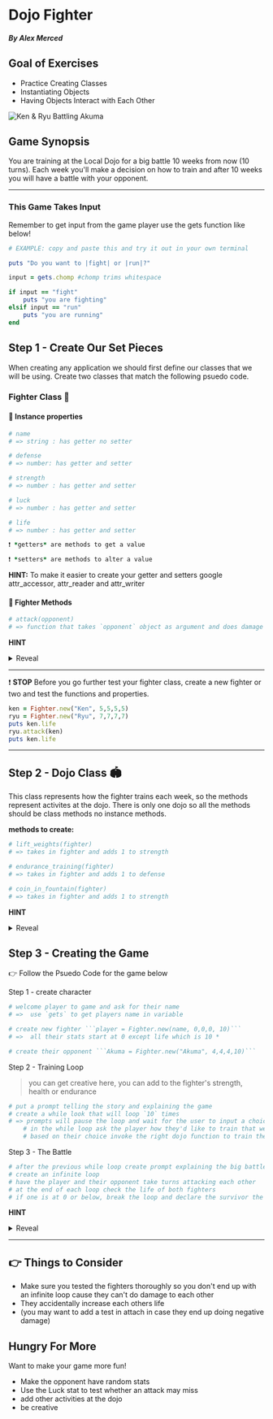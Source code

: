 # Dojo Fighter

##### By Alex Merced

## Goal of Exercises

- Practice Creating Classes 
- Instantiating Objects
- Having Objects Interact with Each Other

![Ken & Ryu Battling Akuma](https://pm1.narvii.com/7071/2f1fb115fece57861eaadf639a7baa28e44d9f9fr1-1024-682v2_uhq.jpg)

## Game Synopsis

You are training at the Local Dojo for a big battle 10 weeks from now (10 turns). Each week you'll make a decision on how to train and after 10 weeks you will have a battle with your opponent.

*** 

### This Game Takes Input

Remember to get input from the game player use the gets function like below!

```ruby
# EXAMPLE: copy and paste this and try it out in your own terminal

puts "Do you want to |fight| or |run|?"

input = gets.chomp #chomp trims whitespace

if input == "fight"
    puts "you are fighting"
elsif input == "run"
    puts "you are running"
end
```

## Step 1 - Create Our Set Pieces

When creating any application we should first define our classes that we will be using. Create two classes that match the following psuedo code.

### Fighter Class 🤼

#### 🍬 Instance properties

```ruby
# name
# => string : has getter no setter

# defense
# => number: has getter and setter

# strength
# => number : has getter and setter

# luck
# => number : has getter and setter

# life
# => number : has getter and setter

❗ *getters* are methods to get a value

❗ *setters* are methods to alter a value
```

**HINT:** To make it easier to create your getter and setters google attr_accessor, attr_reader and attr_writer

#### 🍬 Fighter Methods  

```ruby
# attack(opponent)
# => function that takes `opponent` object as argument and does damage equal to strength

```

**HINT**

<details>
<summary>
Reveal
</summary>
<p>

```ruby
    def attack(opp)
        damage = @strength - opp.defense
        if damage <= 0
            puts "#{name} could not do damage to #{opp.name}"
        else
            opp.life = opp.life - damage
            puts "#{opp.name} took #{damage} now has #{opp.life} life left"
        end
    end
```
</p>
</details>

*** 

❗ **STOP** Before you go further test your fighter class, create a new fighter or two and test the functions and properties.

```ruby
ken = Fighter.new("Ken", 5,5,5,5)
ryu = Fighter.new("Ryu", 7,7,7,7)
puts ken.life
ryu.attack(ken)
puts ken.life
```

*** 

## Step 2 - Dojo Class 🏟️

This class represents how the fighter trains each week, so the methods represent activites at the dojo. There is only one dojo so all the methods should be class methods no instance methods.

**methods to create:**

```ruby
# lift_weights(fighter)
# => takes in fighter and adds 1 to strength

# endurance_training(fighter)
# => takes in fighter and adds 1 to defense

# coin_in_fountain(fighter)
# => takes in fighter and adds 1 to strength
```

**HINT**

<details>
<summary>
Reveal
</summary>
<p>

```ruby
class Dojo
    def self.lift_weights(fighter)
        fighter.strength += 1
        puts "You are feeling your strength surge"
    end
end

ken = Fighter.new("Ken", 5,5,5,5)
ryu = Fighter.new("Ryu", 7,7,7,7)

puts ryu.strength
Dojo.lift_weights(ryu)
puts ryu.strength
```
</p>
</details>

## Step 3 - Creating the Game

👉 Follow the Psuedo Code for the game below

Step 1 - create character
```ruby
# welcome player to game and ask for their name
# =>  use `gets` to get players name in variable

# create new fighter ```player = Fighter.new(name, 0,0,0, 10)```
# =>  all their stats start at 0 except life which is 10 *

# create their opponent ```Akuma = Fighter.new("Akuma", 4,4,4,10)```
```

Step 2 - Training Loop

> you can get creative here, you can add to the fighter's strength, health or endurance

```ruby
# put a prompt telling the story and explaining the game
# create a while look that will loop `10` times
# => prompts will pause the loop and wait for the user to input a choice
    # in the while loop ask the player how they'd like to train that week
    # based on their choice invoke the right dojo function to train the player
```

Step 3 - The Battle

```ruby
# after the previous while loop create prompt explaining the big battle has arrived
# create an infinite loop
# have the player and their opponent take turns attacking each other
# at the end of each loop check the life of both fighters
# if one is at 0 or below, break the loop and declare the survivor the winner
```

 **HINT**

<details>
<summary>
Reveal
</summary>
<p>

```ruby
while true
    player.attack(akuma)
    akuma.attack(player)

    if player.life <= 0
        puts "Akuma has won the battle!"
        break
    end

    if akuma.life <= 0
        puts "#{player.name} has won the battle!"
        break
    end
end
```
</p>
</details>

*** 

## 👉 Things to Consider

- Make sure you tested the fighters thoroughly so you don't end up with an infinite loop cause they can't do damage to each other 
- They accidentally increase each others life 
- (you may want to add a test in attach in case they end up doing negative damage)

## Hungry For More

Want to make your game more fun!

- Make the opponent have random stats
- Use the Luck stat to test whether an attack may miss
- add other activities at the dojo
- be creative